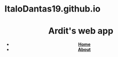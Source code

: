 # ItaloDantas19.github.io

<!DOCTYPE html>
<html>
  <body>
    <header>
      <div class="container">
        <h1 class="logo">Ardit's web app</h1>
        <strong><nav>
          <ul class="menu">
            <li><a href="{{ url_for('home') }}">Home</a></li>
            <li><a href="{{ url_for('about') }}">About</a></li>
          </ul>
        </nav></strong>
      </div>
    </header>
  </body>
</html>
